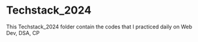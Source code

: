 # Techstack_2024
 This Techstack_2024 folder contain the codes that I practiced daily on Web Dev, DSA, CP
